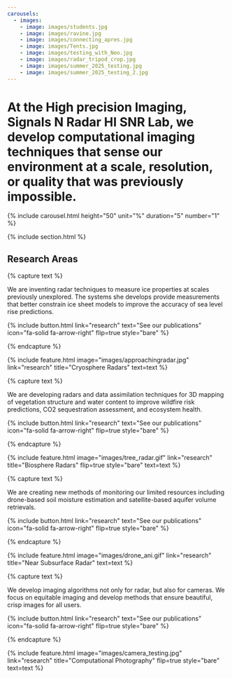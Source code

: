 ```yaml
---
carousels:
  - images:
    - image: images/students.jpg
    - image: images/ravine.jpg
    - image: images/connecting_apres.jpg
    - image: images/Tents.jpg
    - image: images/testing_with_Neo.jpg
    - image: images/radar_tripod_crop.jpg
    - image: images/summer_2025_testing.jpg
    - image: images/summer_2025_testing_2.jpg
---
```


#  At the High precision Imaging, Signals N Radar HI SNR Lab, we develop computational imaging techniques that sense our environment at a scale, resolution, or quality that was previously impossible. 

{% include carousel.html height="50" unit="%" duration="5" number="1" %}

{% include section.html %}

## Research Areas

{% capture text %}

We are inventing radar techniques to measure ice properties at scales previously unexplored. The systems she develops provide measurements that better constrain ice sheet models to improve the accuracy of sea level rise predictions.

{%
  include button.html
  link="research"
  text="See our publications"
  icon="fa-solid fa-arrow-right"
  flip=true
  style="bare"
%}

{% endcapture %}

{%
  include feature.html
  image="images/approachingradar.jpg"
  link="research"
  title="Cryosphere Radars"
  text=text
%}

{% capture text %}

We are developing radars and data assimilation techniques for 3D mapping of vegetation structure and water content to improve wildfire risk predictions, CO2 sequestration assessment, and ecosystem health.

{%
  include button.html
  link="research"
  text="See our publications"
  icon="fa-solid fa-arrow-right"
  flip=true
  style="bare"
%}

{% endcapture %}

{%
  include feature.html
  image="images/tree_radar.gif"
  link="research"
  title="Biosphere Radars"
  flip=true
  style="bare"
  text=text
%}

{% capture text %}

We are creating new methods of monitoring our limited resources including drone-based soil moisture estimation and satellite-based aquifer volume retrievals.

{%
  include button.html
  link="research"
  text="See our publications"
  icon="fa-solid fa-arrow-right"
  flip=true
  style="bare"
%}

{% endcapture %}

{%
  include feature.html
  image="images/drone_ani.gif"
  link="research"
  title="Near Subsurface Radar"
  text=text
%}

{% capture text %}

We develop imaging algorithms not only for radar, but also for cameras. We focus on equitable imaging and develop methods that ensure beautiful, crisp images for all users. 


{%
  include button.html
  link="research"
  text="See our publications"
  icon="fa-solid fa-arrow-right"
  flip=true
  style="bare"
%}

{% endcapture %}

{%
  include feature.html
  image="images/camera_testing.jpg"
  link="research"
  title="Computational Photography"
  flip=true
  style="bare"
  text=text
%}
